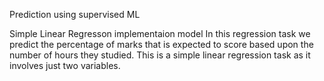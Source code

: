 Prediction using supervised ML

Simple Linear Regresson implementaion model
In this regression task we predict the percentage of marks that is expected to score based upon the number of hours they studied. This is a simple linear regression task as it involves just two variables.
